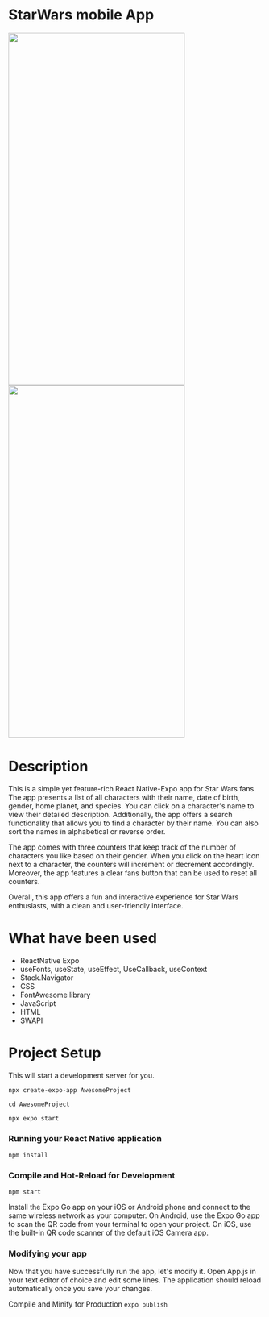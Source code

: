 # StarWars mobile App

<img src=https://user-images.githubusercontent.com/116656921/232043325-7de302bc-8677-4f47-a5eb-fd0a44973475.jpg width="350" height="700"> <img src=https://user-images.githubusercontent.com/116656921/232043344-f4e3441e-0dd6-4266-bbdd-e98bed4b37d7.jpg width="350" height="700">

# Description
This is a simple yet feature-rich React Native-Expo app for Star Wars fans. The app presents a list of all characters with their name, date of birth, gender, home planet, and species. You can click on a character's name to view their detailed description. Additionally, the app offers a search functionality that allows you to find a character by their name. You can also sort the names in alphabetical or reverse order.

The app comes with three counters that keep track of the number of characters you like based on their gender. When you click on the heart icon next to a character, the counters will increment or decrement accordingly. Moreover, the app features a clear fans button that can be used to reset all counters.

Overall, this app offers a fun and interactive experience for Star Wars enthusiasts, with a clean and user-friendly interface. 


# What have been used
<ul>
<li>ReactNative Expo</li>
<li>useFonts, useState, useEffect, UseCallback, useContext</li>
<li>Stack.Navigator</li>
<li>CSS</li>
<li>FontAwesome library</li>
<li>JavaScript</li>
<li>HTML</li>
<li>SWAPI</li>
</ul>

# Project Setup

This will start a development server for you.

```npx create-expo-app AwesomeProject```

```cd AwesomeProject```

```npx expo start```

<h3>Running your React Native application</h3>

```npm install```

<h3>Compile and Hot-Reload for Development</h3>

 ```npm start```

Install the Expo Go app on your iOS or Android phone and connect to the same wireless network as your computer. On Android, use the Expo Go app to scan the QR code from your terminal to open your project. On iOS, use the built-in QR code scanner of the default iOS Camera app.

<h3>Modifying your app</h3>
Now that you have successfully run the app, let's modify it. Open App.js in your text editor of choice and edit some lines. The application should reload automatically once you save your changes.

Compile and Minify for Production
```expo publish```
